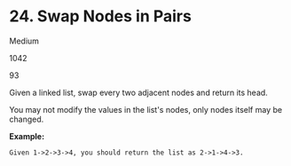# 24. Swap Nodes in Pairs
Medium

1042

93


Given a linked list, swap every two adjacent nodes and return its head.

You may not modify the values in the list's nodes, only nodes itself may be changed.

 

**Example:**

```$xslt
Given 1->2->3->4, you should return the list as 2->1->4->3.
```
